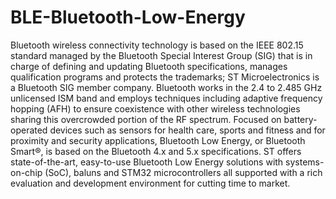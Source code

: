 # BLE-Bluetooth-Low-Energy

Bluetooth wireless connectivity technology is based on the IEEE 802.15 standard managed by the Bluetooth Special Interest Group (SIG) that is in charge of defining and updating Bluetooth specifications, manages qualification programs and protects the trademarks; ST Microelectronics is a Bluetooth SIG member company. Bluetooth works in the 2.4 to 2.485 GHz unlicensed ISM band and employs techniques including adaptive frequency hopping (AFH) to ensure coexistence with other wireless technologies sharing this overcrowded portion of the RF spectrum. Focused on battery-operated devices such as sensors for health care, sports and fitness and for proximity and security applications, Bluetooth Low Energy, or Bluetooth Smart®, is based on the Bluetooth 4.x and 5.x specifications. ST offers state-of-the-art, easy-to-use Bluetooth Low Energy solutions with systems-on-chip (SoC), baluns and STM32 microcontrollers all supported with a rich evaluation and development environment for cutting time to market.



